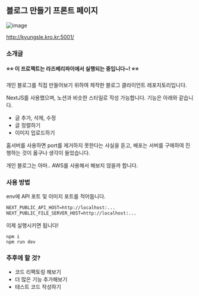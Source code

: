 ## 블로그 만들기 프론트 페이지

![image](https://github.com/keinn51/make-my-blog/assets/79993356/76008a29-699d-4ea7-b6dd-b4a051c77c7e)

http://kyungsle.kro.kr:5001/

### 소개글

#### ⭐⭐ 이 프로젝트는 라즈베리파이에서 실행되는 중입니다~! ⭐⭐

개인 블로그를 직접 만들어보기 위하여 제작한 블로그 클라이언트 레포지토리입니다.

NextJS를 사용했으며, 노션과 비슷한 스타일로 작성 가능합니다. 기능은 아래와 같습니다.

- 글 추가, 삭제, 수정
- 글 정렬하기
- 이미지 업로드하기

홈서버를 사용하면 port를 제거하지 못한다는 사실을 듣고, 배포는 서버를 구매하여 진행하는 것이 옳구나 생각이 들었습니다.

개인 블로그는 아마.. AWS를 사용해서 해보지 않을까 합니다.

### 사용 방법

env에 API 포트 및 이미지 포트를 적어둡니다.

```md
NEXT_PUBLIC_API_HOST=http://localhost:...
NEXT_PUBLIC_FILE_SERVER_HOST=http://localhost:...
```

이제 실행시키면 됩니다!

```shell
npm i
npm run dev
```

### 추후에 할 것?

- 코드 리팩토링 해보기
- 더 많은 기능 추가해보기
- 테스트 코드 작성하기
